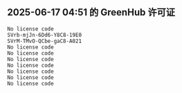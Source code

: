 ## 2025-06-17 04:51 的 GreenHub 许可证
```
No license code
SVrb-mjJn-6Dd6-Y8C8-19E0
SVrM-TMvO-QCbe-gaC8-A021
No license code
No license code
No license code
No license code
No license code
No license code
No license code
```
